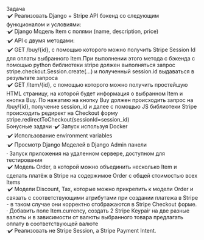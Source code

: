 Задача  
·✔️ 	Реализовать Django + Stripe API бэкенд со следующим функционалом и условиями:  
·✔️ 	Django Модель Item с полями (name, description, price)  
·✔️ 	API с двумя методами:  
·✔️	GET /buy/{id}, c помощью которого можно получить Stripe Session Id для оплаты выбранного Item.При выполнении этого метода c бэкенда с помощью python библиотеки stripe должен выполняться запрос stripe.checkout.Session.create(...) и полученный session.id выдаваться в результате запроса  
·✔️ 	GET /item/{id}, c помощью которого можно получить простейшую HTML страницу, на которой будет информация о выбранном Item и кнопка Buy. По нажатию на кнопку Buy должен происходить запрос на /buy/{id}, получение session_id и далее с помощью JS библиотеки Stripe происходить редирект на Checkout форму stripe.redirectToCheckout(sessionId=session_id)  
Бонусные задачи
·✔️	Запуск используя Docker  
·✔️ 	Использование environment variables  
·✔️ 	Просмотр Django Моделей в Django Admin панели  
· 	Запуск приложения на удаленном сервере, доступном для тестирования  
·✔️ 	Модель Order, в которой можно объединить несколько Item и сделать платёж в Stripe на содержимое Order c общей стоимостью всех Items  
·✔️ 	Модели Discount, Tax, которые можно прикрепить к модели Order и связать с соответствующими атрибутами при создании платежа в Stripe - в таком случае они корректно отображаются в Stripe Checkout форме.  
· 	Добавить поле Item.currency, создать 2 Stripe Keypair на две разные валюты и в зависимости от валюты выбранного товара предлагать оплату в соответствующей валюте  
·✔️ 	Реализовать не Stripe Session, а Stripe Payment Intent.  
